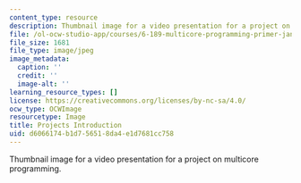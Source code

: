```yaml
---
content_type: resource
description: Thumbnail image for a video presentation for a project on multicore programming.
file: /ol-ocw-studio-app/courses/6-189-multicore-programming-primer-january-iap-2007/d6066174b1d756518da4e1d7681cc758_1.jpg
file_size: 1681
file_type: image/jpeg
image_metadata:
  caption: ''
  credit: ''
  image-alt: ''
learning_resource_types: []
license: https://creativecommons.org/licenses/by-nc-sa/4.0/
ocw_type: OCWImage
resourcetype: Image
title: Projects Introduction
uid: d6066174-b1d7-5651-8da4-e1d7681cc758
---
```

Thumbnail image for a video presentation for a project on multicore programming.